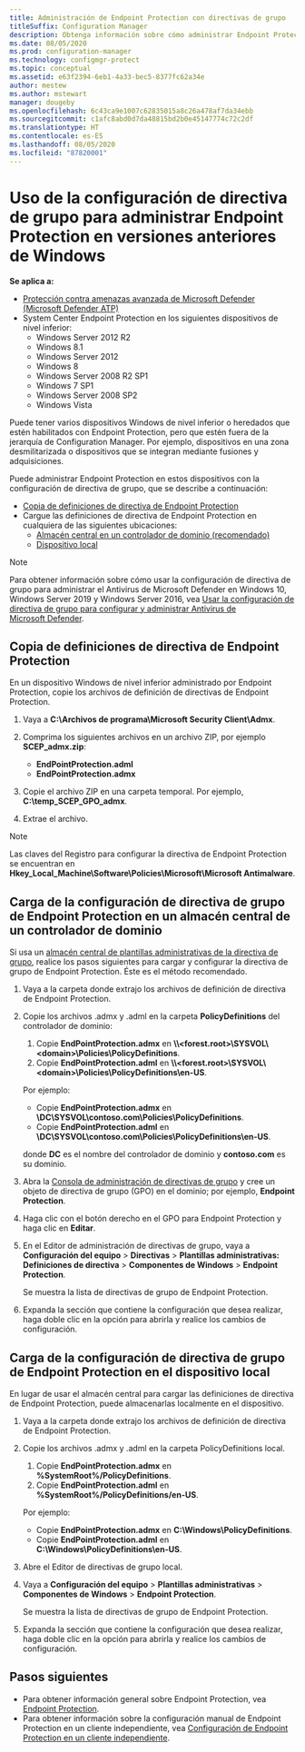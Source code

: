 ```yaml
---
title: Administración de Endpoint Protection con directivas de grupo
titleSuffix: Configuration Manager
description: Obtenga información sobre cómo administrar Endpoint Protection con directivas de grupo.
ms.date: 08/05/2020
ms.prod: configuration-manager
ms.technology: configmgr-protect
ms.topic: conceptual
ms.assetid: e63f2394-6eb1-4a33-bec5-8377fc62a34e
author: mestew
ms.author: mstewart
manager: dougeby
ms.openlocfilehash: 6c43ca9e1007c62835015a8c26a478af7da34ebb
ms.sourcegitcommit: c1afc8abd0d7da48815bd2b0e45147774c72c2df
ms.translationtype: HT
ms.contentlocale: es-ES
ms.lasthandoff: 08/05/2020
ms.locfileid: "87820001"
---
```

# <a name="use-group-policy-settings-to-manage-endpoint-protection-in-previous-versions-of-windows"></a>Uso de la configuración de directiva de grupo para administrar Endpoint Protection en versiones anteriores de Windows

**Se aplica a:**

- [Protección contra amenazas avanzada de Microsoft Defender (Microsoft Defender ATP)](https://query.prod.cms.rt.microsoft.com/cms/api/am/binary/RE2O8jv)
- System Center Endpoint Protection en los siguientes dispositivos de nivel inferior:
    - Windows Server 2012 R2
    - Windows 8.1
    - Windows Server 2012
    - Windows 8
    - Windows Server 2008 R2 SP1
    - Windows 7 SP1
    - Windows Server 2008 SP2
    - Windows Vista

Puede tener varios dispositivos Windows de nivel inferior o heredados que estén habilitados con Endpoint Protection, pero que estén fuera de la jerarquía de Configuration Manager. Por ejemplo, dispositivos en una zona desmilitarizada o dispositivos que se integran mediante fusiones y adquisiciones. 

Puede administrar Endpoint Protection en estos dispositivos con la configuración de directiva de grupo, que se describe a continuación:

- [Copia de definiciones de directiva de Endpoint Protection](#copy-endpoint-protection-policy-definitions)
- Cargue las definiciones de directiva de Endpoint Protection en cualquiera de las siguientes ubicaciones:
    - [Almacén central en un controlador de dominio (recomendado)](#load-endpoint-protection-group-policy-settings-into-a-central-store-on-a-domain-controller)
    - [Dispositivo local](#load-endpoint-protection-group-policy-settings-into-your-local-device)

> [!NOTE]
> Para obtener información sobre cómo usar la configuración de directiva de grupo para administrar el Antivirus de Microsoft Defender en Windows 10, Windows Server 2019 y Windows Server 2016, vea [Usar la configuración de directiva de grupo para configurar y administrar Antivirus de Microsoft Defender](https://docs.microsoft.com/windows/security/threat-protection/microsoft-defender-antivirus/use-group-policy-microsoft-defender-antivirus).

## <a name="copy-endpoint-protection-policy-definitions"></a>Copia de definiciones de directiva de Endpoint Protection

En un dispositivo Windows de nivel inferior administrado por Endpoint Protection, copie los archivos de definición de directivas de Endpoint Protection.

1. Vaya a **C:\Archivos de programa\Microsoft Security Client\Admx**. 

2. Comprima los siguientes archivos en un archivo ZIP, por ejemplo **SCEP_admx.zip**:
    - **EndPointProtection.adml**
    - **EndPointProtection.admx**
3. Copie el archivo ZIP en una carpeta temporal. Por ejemplo, **C:\temp_SCEP_GPO_admx**.
4. Extrae el archivo. 

> [!NOTE]
> Las claves del Registro para configurar la directiva de Endpoint Protection se encuentran en **Hkey_Local_Machine\Software\Policies\Microsoft\Microsoft Antimalware**.

## <a name="load-endpoint-protection-group-policy-settings-into-a-central-store-on-a-domain-controller"></a>Carga de la configuración de directiva de grupo de Endpoint Protection en un almacén central de un controlador de dominio

Si usa un [almacén central de plantillas administrativas de la directiva de grupo](https://support.microsoft.com/help/3087759/how-to-create-and-manage-the-central-store-for-group-policy-administra), realice los pasos siguientes para cargar y configurar la directiva de grupo de Endpoint Protection. Éste es el método recomendado.

1. Vaya a la carpeta donde extrajo los archivos de definición de directiva de Endpoint Protection.
2. Copie los archivos .admx y .adml en la carpeta **PolicyDefinitions** del controlador de dominio:
    1. Copie **EndPointProtection.admx** en **\\\\\<forest.root\>\\SYSVOL\\\<domain\>\\Policies\\PolicyDefinitions**. 
    2. Copie **EndPointProtection.adml** en **\\\\\<forest.root\>\\SYSVOL\\\<domain\>\\Policies\\PolicyDefinitions\\en-US**.  

    Por ejemplo:
    
    - Copie **EndPointProtection.admx** en **\\DC\SYSVOL\contoso.com\Policies\PolicyDefinitions**.
    - Copie **EndPointProtection.adml** en **\\DC\SYSVOL\contoso.com\Policies\PolicyDefinitions\en-US**.
    
    donde **DC** es el nombre del controlador de dominio y **contoso.com** es su dominio.

3. Abra la [Consola de administración de directivas de grupo](https://docs.microsoft.com/internet-explorer/ie11-deploy-guide/group-policy-and-group-policy-mgmt-console-ie11) y cree un objeto de directiva de grupo (GPO) en el dominio; por ejemplo, **Endpoint Protection**.
4. Haga clic con el botón derecho en el GPO para Endpoint Protection y haga clic en **Editar**.
5. En el Editor de administración de directivas de grupo, vaya a **Configuración del equipo** > **Directivas** > **Plantillas administrativas: Definiciones de directiva** > **Componentes de Windows** > **Endpoint Protection**.

   Se muestra la lista de directivas de grupo de Endpoint Protection.

6. Expanda la sección que contiene la configuración que desea realizar, haga doble clic en la opción para abrirla y realice los cambios de configuración.

## <a name="load-endpoint-protection-group-policy-settings-into-your-local-device"></a>Carga de la configuración de directiva de grupo de Endpoint Protection en el dispositivo local

En lugar de usar el almacén central para cargar las definiciones de directiva de Endpoint Protection, puede almacenarlas localmente en el dispositivo.

1. Vaya a la carpeta donde extrajo los archivos de definición de directiva de Endpoint Protection.
2. Copie los archivos .admx y .adml en la carpeta PolicyDefinitions local.
    1. Copie **EndPointProtection.admx** en **%SystemRoot%/PolicyDefinitions**. 
    2. Copie **EndPointProtection.adml** en **%SystemRoot%/PolicyDefinitions/en-US**.
    
    Por ejemplo:

    - Copie **EndPointProtection.admx** en **C:\Windows\PolicyDefinitions**.
    - Copie **EndPointProtection.adml** en **C:\Windows\PolicyDefinitions\en-US**.
    
3. Abre el Editor de directivas de grupo local.
4. Vaya a **Configuración del equipo** > **Plantillas administrativas** > **Componentes de Windows** > **Endpoint Protection**.

    Se muestra la lista de directivas de grupo de Endpoint Protection.

5. Expanda la sección que contiene la configuración que desea realizar, haga doble clic en la opción para abrirla y realice los cambios de configuración.

## <a name="next-steps"></a>Pasos siguientes
- Para obtener información general sobre Endpoint Protection, vea [Endpoint Protection](endpoint-protection.md).
- Para obtener información sobre la configuración manual de Endpoint Protection en un cliente independiente, vea [Configuración de Endpoint Protection en un cliente independiente](endpoint-protection-configure-standalone-client.md).
